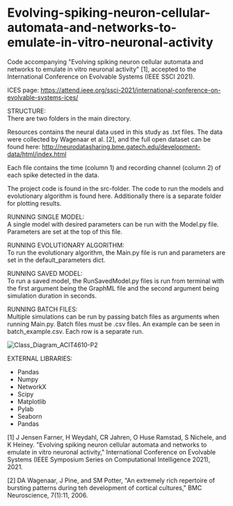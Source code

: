 # Evolving-spiking-neuron-cellular-automata-and-networks-to-emulate-in-vitro-neuronal-activity
Code accompanying "Evolving spiking neuron cellular automata and networks to emulate in vitro neuronal activity" [1], 
accepted to the International Conference on Evolvable Systems (IEEE SSCI 2021).

ICES page:
https://attend.ieee.org/ssci-2021/international-conference-on-evolvable-systems-ices/

STRUCTURE:\
There are two folders in the main directory.

Resources contains the neural data used in this study as .txt files. The data were collected by Wagenaar et al. [2], 
and the full open dataset can be found here: http://neurodatasharing.bme.gatech.edu/development-data/html/index.html

Each file contains the time (column 1) and recording channel (column 2) of each spike detected in the data.

The project code is found in the src-folder. The code to run the models and evolutionary algorithm is found here.
Additionally there is a separate folder for plotting results.

RUNNING SINGLE MODEL:\
A single model with desired parameters can be run with the Model.py file. Parameters are set at the top of this file.

RUNNING EVOLUTIONARY ALGORITHM:\
To run the evolutionary algorithm, the Main.py file is run and parameters are set in the default_parameters dict.

RUNNING SAVED MODEL:\
To run a saved model, the RunSavedModel.py files is run from terminal with the first argument being the GraphML file
and the second argument being simulation duration in seconds.

RUNNING BATCH FILES:\
Multiple simulations can be run by passing batch files as arguments when running Main.py. Batch files must be .csv
files. An example can be seen in batch_example.csv. Each row is a separate run.

![Class_Diagram_ACIT4610-P2](https://github.com/jorgenf/Evolving-spiking-neuron-cellular-automata-and-networks-to-emulate-in-vitro-neuronal-activity/assets/36281324/50f9b20c-ed69-4e7a-ac06-75bfba053cdd)


EXTERNAL LIBRARIES:
- Pandas
- Numpy
- NetworkX
- Scipy
- Matplotlib
- Pylab
- Seaborn
- Pandas

[1] J Jensen Farner, H Weydahl, CR Jahren, O Huse Ramstad, S Nichele, and K Heiney. "Evolving spiking neuron cellular
automata and networks to emulate in vitro neuronal activity," International Conference on Evolvable Systems
(IEEE Symposium Series on Computational Intelligence 2021), 2021. 

[2] DA Wagenaar, J Pine, and SM Potter, "An extremely rich repertoire of bursting patterns during teh development of 
cortical cultures," BMC Neuroscience, 7(1):11, 2006.
